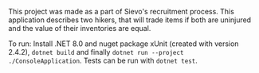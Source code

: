 This project was made as a part of Sievo's recruitment process. This application describes two hikers, that will trade items if both are uninjured and the value of their inventories are equal. 

To run: Install .NET 8.0 and nuget package xUnit (created with version 2.4.2), `dotnet build` and finally `dotnet run --project ./ConsoleApplication`. Tests can be run with `dotnet test`. 
